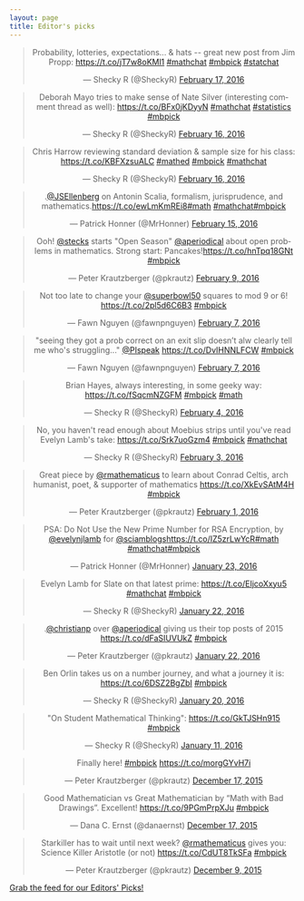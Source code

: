 ```yaml
---
layout: page
title: Editor's picks
---
```


<blockquote class="twitter-tweet" align="center" data-width="500"><p lang="en" dir="ltr">Probability, lotteries, expectations... &amp; hats -- great new post from Jim Propp: <a href="https://t.co/jT7w8oKMl1">https://t.co/jT7w8oKMl1</a> <a href="https://twitter.com/hashtag/mathchat?src=hash">#mathchat</a> <a href="https://twitter.com/hashtag/mbpick?src=hash">#mbpick</a> <a href="https://twitter.com/hashtag/statchat?src=hash">#statchat</a></p>&mdash; Shecky R (@SheckyR) <a href="https://twitter.com/SheckyR/status/699928822242791424">February 17, 2016</a></blockquote>
<script async src="//platform.twitter.com/widgets.js" charset="utf-8"></script>
<blockquote class="twitter-tweet" align="center" data-width="500"><p lang="en" dir="ltr">Deborah Mayo tries to make sense of Nate Silver (interesting comment thread as well): <a href="https://t.co/BFx0jKDyyN">https://t.co/BFx0jKDyyN</a> <a href="https://twitter.com/hashtag/mathchat?src=hash">#mathchat</a> <a href="https://twitter.com/hashtag/statistics?src=hash">#statistics</a> <a href="https://twitter.com/hashtag/mbpick?src=hash">#mbpick</a></p>&mdash; Shecky R (@SheckyR) <a href="https://twitter.com/SheckyR/status/699579077976596480">February 16, 2016</a></blockquote>
<script async src="//platform.twitter.com/widgets.js" charset="utf-8"></script>
<blockquote class="twitter-tweet" align="center" data-width="500"><p lang="en" dir="ltr">Chris Harrow reviewing standard deviation &amp; sample size for his class: <a href="https://t.co/KBFXzsuALC">https://t.co/KBFXzsuALC</a> <a href="https://twitter.com/hashtag/mathed?src=hash">#mathed</a> <a href="https://twitter.com/hashtag/mbpick?src=hash">#mbpick</a> <a href="https://twitter.com/hashtag/mathchat?src=hash">#mathchat</a></p>&mdash; Shecky R (@SheckyR) <a href="https://twitter.com/SheckyR/status/699571497858416640">February 16, 2016</a></blockquote>
<script async src="//platform.twitter.com/widgets.js" charset="utf-8"></script>
<blockquote class="twitter-tweet" align="center" data-width="500"><p lang="en" dir="ltr">.<a href="https://twitter.com/JSEllenberg">@JSEllenberg</a> on Antonin Scalia, formalism, jurisprudence, and mathematics.<a href="https://t.co/ewLmKmREi8">https://t.co/ewLmKmREi8</a><a href="https://twitter.com/hashtag/math?src=hash">#math</a> <a href="https://twitter.com/hashtag/mathchat?src=hash">#mathchat</a><a href="https://twitter.com/hashtag/mbpick?src=hash">#mbpick</a></p>&mdash; Patrick Honner (@MrHonner) <a href="https://twitter.com/MrHonner/status/699238829836931076">February 15, 2016</a></blockquote>
<script async src="//platform.twitter.com/widgets.js" charset="utf-8"></script>
<blockquote class="twitter-tweet" align="center" data-width="500"><p lang="en" dir="ltr">Ooh! <a href="https://twitter.com/stecks">@stecks</a> starts &quot;Open Season&quot; <a href="https://twitter.com/aperiodical">@aperiodical</a> about open problems in mathematics. Strong start: Pancakes!<a href="https://t.co/hnTpq18GNt">https://t.co/hnTpq18GNt</a> <a href="https://twitter.com/hashtag/mbpick?src=hash">#mbpick</a></p>&mdash; Peter Krautzberger (@pkrautz) <a href="https://twitter.com/pkrautz/status/696982225817104385">February 9, 2016</a></blockquote>
<script async src="//platform.twitter.com/widgets.js" charset="utf-8"></script>
<blockquote class="twitter-tweet" align="center" data-width="500"><p lang="en" dir="ltr">Not too late to change your <a href="https://twitter.com/superbowl50">@superbowl50</a> squares to mod 9 or 6! <a href="https://t.co/2pl5d6C6B3">https://t.co/2pl5d6C6B3</a> <a href="https://twitter.com/hashtag/mbpick?src=hash">#mbpick</a></p>&mdash; Fawn Nguyen (@fawnpnguyen) <a href="https://twitter.com/fawnpnguyen/status/696164421144432640">February 7, 2016</a></blockquote>
<script async src="//platform.twitter.com/widgets.js" charset="utf-8"></script>
<blockquote class="twitter-tweet" align="center" data-width="500"><p lang="en" dir="ltr">&quot;seeing they got a prob correct on an exit slip doesn’t alw clearly tell me who&#39;s struggling...&quot; <a href="https://twitter.com/PIspeak">@PIspeak</a> <a href="https://t.co/DvIHNNLFCW">https://t.co/DvIHNNLFCW</a> <a href="https://twitter.com/hashtag/mbpick?src=hash">#mbpick</a></p>&mdash; Fawn Nguyen (@fawnpnguyen) <a href="https://twitter.com/fawnpnguyen/status/696162886834475008">February 7, 2016</a></blockquote>
<script async src="//platform.twitter.com/widgets.js" charset="utf-8"></script>
<blockquote class="twitter-tweet" align="center" data-width="500"><p lang="en" dir="ltr">Brian Hayes, always interesting, in some geeky way: <a href="https://t.co/fSqcmNZGFM">https://t.co/fSqcmNZGFM</a> <a href="https://twitter.com/hashtag/mbpick?src=hash">#mbpick</a> <a href="https://twitter.com/hashtag/math?src=hash">#math</a></p>&mdash; Shecky R (@SheckyR) <a href="https://twitter.com/SheckyR/status/695325690607042560">February 4, 2016</a></blockquote>
<script async src="//platform.twitter.com/widgets.js" charset="utf-8"></script>
<blockquote class="twitter-tweet" align="center" data-width="500"><p lang="en" dir="ltr">No, you haven&#39;t read enough about Moebius strips until you&#39;ve read Evelyn Lamb&#39;s take: <a href="https://t.co/Srk7uoGzm4">https://t.co/Srk7uoGzm4</a> <a href="https://twitter.com/hashtag/mbpick?src=hash">#mbpick</a> <a href="https://twitter.com/hashtag/mathchat?src=hash">#mathchat</a></p>&mdash; Shecky R (@SheckyR) <a href="https://twitter.com/SheckyR/status/694868844188430336">February 3, 2016</a></blockquote>
<script async src="//platform.twitter.com/widgets.js" charset="utf-8"></script>
<blockquote class="twitter-tweet" align="center" data-width="500"><p lang="en" dir="ltr">Great piece by <a href="https://twitter.com/rmathematicus">@rmathematicus</a> to learn about Conrad Celtis, arch humanist, poet, &amp; supporter of mathematics <a href="https://t.co/XkEvSAtM4H">https://t.co/XkEvSAtM4H</a> <a href="https://twitter.com/hashtag/mbpick?src=hash">#mbpick</a></p>&mdash; Peter Krautzberger (@pkrautz) <a href="https://twitter.com/pkrautz/status/694249435837132800">February 1, 2016</a></blockquote>
<script async src="//platform.twitter.com/widgets.js" charset="utf-8"></script>
<blockquote class="twitter-tweet" align="center" data-width="500"><p lang="en" dir="ltr">PSA: Do Not Use the New Prime Number for RSA Encryption, by <a href="https://twitter.com/evelynjlamb">@evelynjlamb</a> for <a href="https://twitter.com/sciamblogs">@sciamblogs</a><a href="https://t.co/IZ5zrLwYcR">https://t.co/IZ5zrLwYcR</a><a href="https://twitter.com/hashtag/math?src=hash">#math</a> <a href="https://twitter.com/hashtag/mathchat?src=hash">#mathchat</a><a href="https://twitter.com/hashtag/mbpick?src=hash">#mbpick</a></p>&mdash; Patrick Honner (@MrHonner) <a href="https://twitter.com/MrHonner/status/691041522490437632">January 23, 2016</a></blockquote>
<script async src="//platform.twitter.com/widgets.js" charset="utf-8"></script>
<blockquote class="twitter-tweet" align="center" data-width="500"><p lang="en" dir="ltr">Evelyn Lamb for Slate on that latest prime: <a href="https://t.co/EIjcoXxyu5">https://t.co/EIjcoXxyu5</a> <a href="https://twitter.com/hashtag/mathchat?src=hash">#mathchat</a> <a href="https://twitter.com/hashtag/mbpick?src=hash">#mbpick</a></p>&mdash; Shecky R (@SheckyR) <a href="https://twitter.com/SheckyR/status/690668520301056001">January 22, 2016</a></blockquote>
<script async src="//platform.twitter.com/widgets.js" charset="utf-8"></script>
<blockquote class="twitter-tweet" align="center" data-width="500"><p lang="en" dir="ltr">.<a href="https://twitter.com/christianp">@christianp</a> over <a href="https://twitter.com/aperiodical">@aperiodical</a> giving us their top posts of 2015 <a href="https://t.co/dFaSIUVUkZ">https://t.co/dFaSIUVUkZ</a> <a href="https://twitter.com/hashtag/mbpick?src=hash">#mbpick</a></p>&mdash; Peter Krautzberger (@pkrautz) <a href="https://twitter.com/pkrautz/status/690582878116298752">January 22, 2016</a></blockquote>
<script async src="//platform.twitter.com/widgets.js" charset="utf-8"></script>
<blockquote class="twitter-tweet" align="center" data-width="500"><p lang="en" dir="ltr">Ben Orlin takes us on a number journey, and what a journey it is: <a href="https://t.co/6DSZ2BgZbI">https://t.co/6DSZ2BgZbI</a> <a href="https://twitter.com/hashtag/mbpick?src=hash">#mbpick</a></p>&mdash; Shecky R (@SheckyR) <a href="https://twitter.com/SheckyR/status/689784510968365056">January 20, 2016</a></blockquote>
<script async src="//platform.twitter.com/widgets.js" charset="utf-8"></script>
<blockquote class="twitter-tweet" align="center" data-width="500"><p lang="en" dir="ltr">&quot;On Student Mathematical Thinking&quot;: <a href="https://t.co/GkTJSHn915">https://t.co/GkTJSHn915</a> <a href="https://twitter.com/hashtag/mbpick?src=hash">#mbpick</a></p>&mdash; Shecky R (@SheckyR) <a href="https://twitter.com/SheckyR/status/686668994259107840">January 11, 2016</a></blockquote>
<script async src="//platform.twitter.com/widgets.js" charset="utf-8"></script>
<blockquote class="twitter-tweet" align="center" data-width="500"><p lang="en" dir="ltr">Finally here! <a href="https://twitter.com/hashtag/mbpick?src=hash">#mbpick</a> <a href="https://t.co/morgGYvH7i">https://t.co/morgGYvH7i</a></p>&mdash; Peter Krautzberger (@pkrautz) <a href="https://twitter.com/pkrautz/status/677598339391733760">December 17, 2015</a></blockquote>
<script async src="//platform.twitter.com/widgets.js" charset="utf-8"></script>
<blockquote class="twitter-tweet" align="center" data-width="500"><p lang="en" dir="ltr">Good Mathematician vs Great Mathematician by “Math with Bad Drawings”. Excellent! <a href="https://t.co/9PGmPrpXJu">https://t.co/9PGmPrpXJu</a> <a href="https://twitter.com/hashtag/mbpick?src=hash">#mbpick</a></p>&mdash; Dana C. Ernst (@danaernst) <a href="https://twitter.com/danaernst/status/677516866043011076">December 17, 2015</a></blockquote>
<script async src="//platform.twitter.com/widgets.js" charset="utf-8"></script>
<blockquote class="twitter-tweet" align="center" data-width="500"><p lang="en" dir="ltr">Starkiller has to wait until next week? <a href="https://twitter.com/rmathematicus">@rmathematicus</a> gives you: Science Killer Aristotle (or not) <a href="https://t.co/CdUT8TkSFa">https://t.co/CdUT8TkSFa</a> <a href="https://twitter.com/hashtag/mbpick?src=hash">#mbpick</a></p>&mdash; Peter Krautzberger (@pkrautz) <a href="https://twitter.com/pkrautz/status/674670028340469760">December 9, 2015</a></blockquote>
<script async src="//platform.twitter.com/widgets.js" charset="utf-8"></script>
<p> <a href="editors-picks.xml">Grab the feed for our Editors' Picks!</a></p>
